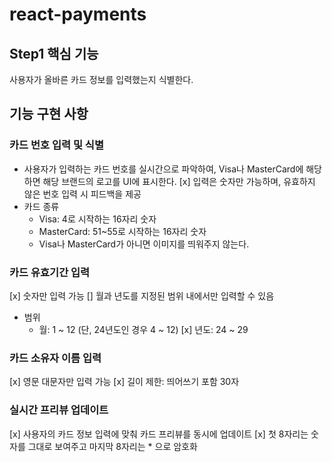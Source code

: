 # react-payments

## Step1 핵심 기능

사용자가 올바른 카드 정보를 입력했는지 식별한다.

## 기능 구현 사항

### 카드 번호 입력 및 식별

- 사용자가 입력하는 카드 번호를 실시간으로 파악하여, Visa나 MasterCard에 해당하면 해당 브랜드의 로고를 UI에 표시한다.
  [x] 입력은 숫자만 가능하며, 유효하지 않은 번호 입력 시 피드백을 제공
- 카드 종류
  - Visa: 4로 시작하는 16자리 숫자
  - MasterCard: 51~55로 시작하는 16자리 숫자
  - Visa나 MasterCard가 아니면 이미지를 띄워주지 않는다.

### 카드 유효기간 입력

[x] 숫자만 입력 가능
[] 월과 년도를 지정된 범위 내에서만 입력할 수 있음

- 범위
  - 월: 1 ~ 12 (단, 24년도인 경우 4 ~ 12)
    [x] 년도: 24 ~ 29

### 카드 소유자 이름 입력

[x] 영문 대문자만 입력 가능
[x] 길이 제한: 띄어쓰기 포함 30자

### 실시간 프리뷰 업데이트

[x] 사용자의 카드 정보 입력에 맞춰 카드 프리뷰를 동시에 업데이트
[x] 첫 8자리는 숫자를 그대로 보여주고 마지막 8자리는 \* 으로 암호화
